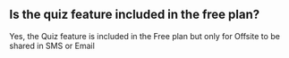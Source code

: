 ## Is the quiz feature included in the free plan?

Yes, the Quiz feature is included in the Free plan but only for Offsite to be shared in SMS or Email
